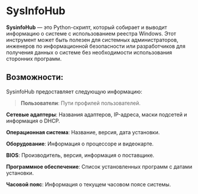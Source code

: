 # SysInfoHub
**SysinfoHub** — это Python-скрипт, который собирает и выводит информацию о системе с использованием реестра Windows. Этот инструмент может быть полезен для системных администраторов, инженеров по информационной безопасности или разработчиков для получения данных о системе без необходимости использования сторонних программ.

## Возможности:

SysinfoHub предоставляет следующую информацию:

> **Пользователи**: Пути профилей пользователей.

**Сетевые адаптеры**: Названия адаптеров, IP-адреса, маски подсетей и информация о DHCP.

**Операционная система**: Название, версия, дата установки.

**Оборудование**: Информация о процессоре и видеокарте.

**BIOS**: Производитель, версия, информация о поставщике.

**Программное обеспечение**: Список установленных программ с датами установки.

**Часовой пояс**: Информация о текущем часовом поясе системы.
